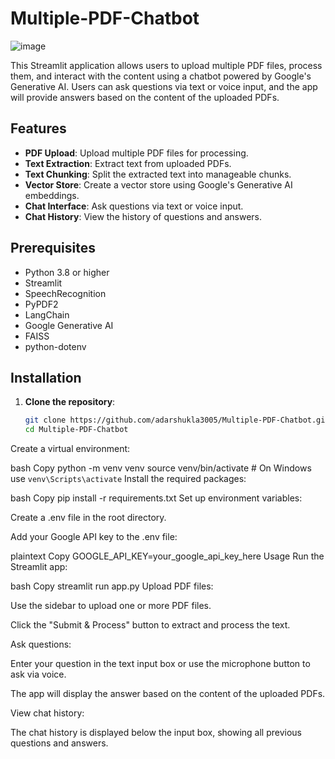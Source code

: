 # Multiple-PDF-Chatbot

![image](https://github.com/user-attachments/assets/f64cacb6-cc8b-4fad-88f2-cfa6aa136118)

This Streamlit application allows users to upload multiple PDF files, process them, and interact with the content using a chatbot powered by Google's Generative AI. Users can ask questions via text or voice input, and the app will provide answers based on the content of the uploaded PDFs.

## Features

- **PDF Upload**: Upload multiple PDF files for processing.
- **Text Extraction**: Extract text from uploaded PDFs.
- **Text Chunking**: Split the extracted text into manageable chunks.
- **Vector Store**: Create a vector store using Google's Generative AI embeddings.
- **Chat Interface**: Ask questions via text or voice input.
- **Chat History**: View the history of questions and answers.

## Prerequisites

- Python 3.8 or higher
- Streamlit
- SpeechRecognition
- PyPDF2
- LangChain
- Google Generative AI
- FAISS
- python-dotenv

## Installation

1. **Clone the repository**:
   ```bash
   git clone https://github.com/adarshukla3005/Multiple-PDF-Chatbot.git
   cd Multiple-PDF-Chatbot
Create a virtual environment:

bash
Copy
python -m venv venv
source venv/bin/activate  # On Windows use `venv\Scripts\activate`
Install the required packages:

bash
Copy
pip install -r requirements.txt
Set up environment variables:

Create a .env file in the root directory.

Add your Google API key to the .env file:

plaintext
Copy
GOOGLE_API_KEY=your_google_api_key_here
Usage
Run the Streamlit app:

bash
Copy
streamlit run app.py
Upload PDF files:

Use the sidebar to upload one or more PDF files.

Click the "Submit & Process" button to extract and process the text.

Ask questions:

Enter your question in the text input box or use the microphone button to ask via voice.

The app will display the answer based on the content of the uploaded PDFs.

View chat history:

The chat history is displayed below the input box, showing all previous questions and answers.

